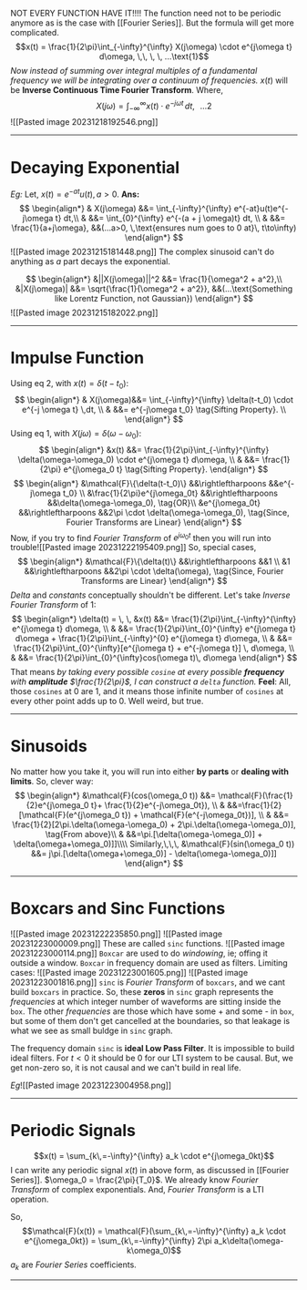 NOT EVERY FUNCTION HAVE IT!!!!
The function need not to be periodic anymore as is the case with [[Fourier Series]]. But the formula will get more complicated.
$$x(t) = \frac{1}{2\pi}\int_{-\infty}^{\infty} X(j\omega) \cdot e^{j\omega t} d\omega, \,\, \, \, ...\text{1}$$
*Now instead of summing over integral multiples of a fundamental frequency we will be integrating over a continuum of frequencies.*
$x(t)$ will be **Inverse Continuous Time Fourier Transform**.
Where, $$X(j\omega) = \int_{-\infty}^{\infty} x(t) \cdot e^{-j \omega t} \,dt \tag{Continuous Time Fourier Transform} , \,\, \, \, ...\text{2}$$
![[Pasted image 20231218192546.png]]
***
# Decaying Exponential

*Eg:* Let, $x(t) = e^{-at}u(t), a>0$.
**Ans:** 
$$
\begin{align*}
& X(j\omega) &&= \int_{-\infty}^{\infty} e^{-at}u(t)e^{-j\omega t} dt,\\
& &&= \int_{0}^{\infty} e^{-(a + j \omega)t} dt, \\
& &&= \frac{1}{a+j\omega}, &&(...a>0, \,\text{ensures num goes to 0 at}\, t\to\infty)
\end{align*}
$$
![[Pasted image 20231215181448.png]]
The complex sinusoid can't do anything as $a$ part decays the exponential.

$$
\begin{align*}
&||X(j\omega)||^2 &&= \frac{1}{\omega^2 + a^2},\\
&|X(j\omega)| &&= \sqrt{\frac{1}{\omega^2 + a^2}}, &&(...\text{Something like Lorentz Function, not Gaussian})
\end{align*}
$$
![[Pasted image 20231215182022.png]]
***
# Impulse Function

Using eq $2$, with $x(t) = \delta(t-t_0)$:
$$
\begin{align*}
& X(j\omega)&&= \int_{-\infty}^{\infty} \delta(t-t_0) \cdot e^{-j \omega t} \,dt, \\
& &&= e^{-j\omega t_0} \tag{Sifting Property}. \\
\end{align*}
$$
Using eq $1$, with $X(j\omega) = \delta(\omega-\omega_0)$:
$$
\begin{align*}
&x(t) &&= \frac{1}{2\pi}\int_{-\infty}^{\infty} \delta(\omega-\omega_0) \cdot e^{j\omega t} d\omega, \\
& &&= \frac{1}{2\pi} e^{j\omega_0 t} \tag{Sifting Property}.
\end{align*}
$$
$$
\begin{align*}
&\mathcal{F}\{\delta(t-t_0)\} &&\rightleftharpoons &&e^{-j\omega t_0} \\
&\frac{1}{2\pi}e^{j\omega_0t} &&\rightleftharpoons &&\delta(\omega-\omega_0), \tag{OR}\\
&e^{j\omega_0t} &&\rightleftharpoons &&2\pi \cdot \delta(\omega-\omega_0), \tag{Since, Fourier Transforms are Linear}
\end{align*}
$$
Now, if you try to find *Fourier Transform* of $e^{j\omega_0 t}$ then you will run into trouble![[Pasted image 20231222195409.png]]
So, special cases,
$$
\begin{align*}
&\mathcal{F}\{\delta(t)\} &&\rightleftharpoons &&1 \\
&1 &&\rightleftharpoons &&2\pi \cdot \delta(\omega), \tag{Since, Fourier Transforms are Linear}
\end{align*}
$$
*Delta* and *constants* conceptually shouldn't be different.
Let's take *Inverse Fourier Transform* of $1$:
$$
\begin{align*}
\delta(t) = \, \, &x(t) &&= \frac{1}{2\pi}\int_{-\infty}^{\infty} e^{j\omega t} d\omega, \\
& &&= \frac{1}{2\pi}\int_{0}^{\infty} e^{j\omega t} d\omega + \frac{1}{2\pi}\int_{-\infty}^{0} e^{j\omega t} d\omega, \\
& &&= \frac{1}{2\pi}\int_{0}^{\infty}[e^{j\omega t} + e^{-j\omega t}] \, d\omega, \\
& &&= \frac{1}{2\pi}\int_{0}^{\infty}cos(\omega t)\, d\omega
\end{align*}
$$That means *by taking every possible `cosine` at every possible **frequency** with **amplitude** $\frac{1}{2\pi}$, I can construct a `delta` function.*
**Feel**: All, those `cosines` at $0$ are $1$, and it means those infinite number of `cosines` at every other point adds up to $0$. Well weird, but true.
***
# Sinusoids

No matter how you take it, you will run into either **by parts** or **dealing with limits**. So, clever way:
$$
\begin{align*}
&\mathcal{F}(cos(\omega_0 t)) &&= \mathcal{F}(\frac{1}{2}e^{j\omega_0 t}+ \frac{1}{2}e^{-j\omega_0t}), \\
& &&=\frac{1}{2}[\mathcal{F}(e^{j\omega_0 t}) + \mathcal{F}(e^{-j\omega_0t})], \\
& &&= \frac{1}{2}[2\pi.\delta(\omega-\omega_0) + 2\pi.\delta(\omega-\omega_0)], \tag{From above}\\
& &&=\pi.[\delta(\omega-\omega_0)] + \delta(\omega+\omega_0)]]\\\\
Similarly,\,\,\, &\mathcal{F}(sin(\omega_0 t)) &&= j\pi.[\delta(\omega+\omega_0)] - \delta(\omega-\omega_0)]]
\end{align*}
$$
***
# Boxcars and Sinc Functions

![[Pasted image 20231222235850.png]]
![[Pasted image 20231223000009.png]]
These are called `sinc` functions.
![[Pasted image 20231223000114.png]]
`Boxcar` are used to do *windowing*, ie; offing it outside a window.
`Boxcar` in frequency domain are used as filters.
Limiting cases:
![[Pasted image 20231223001605.png]]
![[Pasted image 20231223001816.png]]
`sinc` is *Fourier Transform* of `boxcars`, and we cant build `boxcars` in practice. So, these **zeros** in `sinc` graph represents the *frequencies* at which integer number of waveforms are sitting inside the `box`. The other *frequencies* are those which have some + and some - in `box`, but some of them don't get cancelled at the boundaries, so that leakage is what we see as small buldge in `sinc` graph.

The frequency domain `sinc` is **ideal Low Pass Filter**. It is impossible to build ideal filters. For $t < 0$ it should be $0$ for our LTI system to be causal. But, we get non-zero so, it is not causal and we can't build in real life.

*Eg*![[Pasted image 20231223004958.png]]
***
# Periodic Signals

$$x(t) = \sum_{k\,=-\infty}^{\infty} a_k \cdot e^{j\omega_0kt}$$
I can write any periodic signal $x(t)$ in above form, as discussed in [[Fourier Series]].
$\omega_0 = \frac{2\pi}{T_0}$.
We already know *Fourier Transform* of complex exponentials.
And, *Fourier Transform* is a LTI operation.

So, $$\mathcal{F}(x(t)) = \mathcal{F}(\sum_{k\,=-\infty}^{\infty} a_k \cdot e^{j\omega_0kt}) = \sum_{k\,=-\infty}^{\infty} 2\pi a_k\delta(\omega-k\omega_0)$$
$a_k$ are *Fourier Series* coefficients.
***
